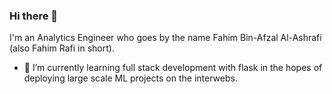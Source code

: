 ### Hi there 👋
I'm an Analytics Engineer who goes by the name Fahim Bin-Afzal Al-Ashrafi (also Fahim Rafi in short). 

- 🌱 I’m currently learning full stack development with flask in the hopes of deploying large scale ML projects on the interwebs.

<!--
- 🔭 I’m currently working on 

- 👯 I’m looking to collaborate on ...
- 🤔 I’m looking for help with ...
- 💬 Ask me about ...
- 📫 How to reach me: I can be reached
- ⚡ Fun fact: ...
-->
